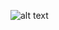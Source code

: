 ![alt text](<https://github.com/ryan3142/HTML-CSS-JAVASCRIPT---HANDSON/blob/main/Dashboard/Bootstrap%20Feedback%20Form/feedback.png>)
